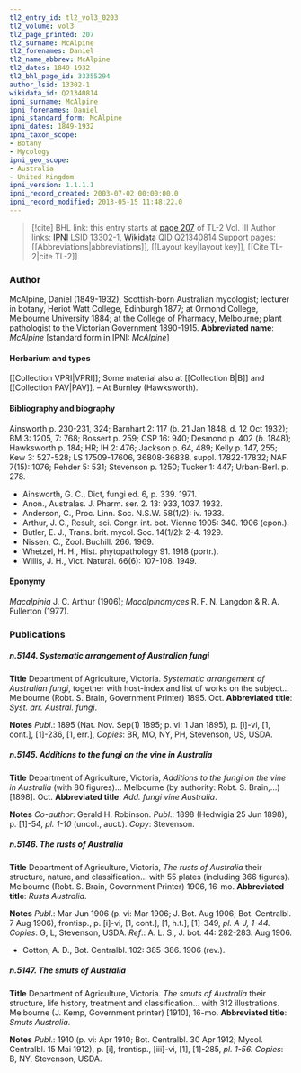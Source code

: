 ```yaml
---
tl2_entry_id: tl2_vol3_0203
tl2_volume: vol3
tl2_page_printed: 207
tl2_surname: McAlpine
tl2_forenames: Daniel
tl2_name_abbrev: McAlpine
tl2_dates: 1849-1932
tl2_bhl_page_id: 33355294
author_lsid: 13302-1
wikidata_id: Q21340814
ipni_surname: McAlpine
ipni_forenames: Daniel
ipni_standard_form: McAlpine
ipni_dates: 1849-1932
ipni_taxon_scope: 
- Botany
- Mycology
ipni_geo_scope: 
- Australia
- United Kingdom
ipni_version: 1.1.1.1
ipni_record_created: 2003-07-02 00:00:00.0
ipni_record_modified: 2013-05-15 11:48:22.0
---
```


> [!cite] BHL link: this entry starts at [page 207](https://www.biodiversitylibrary.org/page/33355294) of TL-2 Vol. III
> Author links: [IPNI](https://www.ipni.org/a/13302-1) LSID 13302-1, [Wikidata](https://www.wikidata.org/wiki/Q21340814) QID Q21340814
> Support pages: [[Abbreviations|abbreviations]], [[Layout key|layout key]], [[Cite TL-2|cite TL-2]]

### Author

McAlpine, Daniel (1849-1932), Scottish-born Australian mycologist; lecturer in botany, Heriot Watt College, Edinburgh 1877; at Ormond College, Melbourne University 1884; at the College of Pharmacy, Melbourne; plant pathologist to the Victorian Government 1890-1915. 
**Abbreviated name**: *McAlpine* \[standard form in IPNI: *McAlpine*\]

#### Herbarium and types

[[Collection VPRI|VPRI]]; Some material also at [[Collection B|B]] and [[Collection PAV|PAV]]. – At Burnley (Hawksworth).

#### Bibliography and biography

Ainsworth p. 230-231, 324; Barnhart 2: 117 (b. 21 Jan 1848, d. 12 Oct 1932); BM 3: 1205, 7: 768; Bossert p. 259; CSP 16: 940; Desmond p. 402 (*b*. 1848); Hawksworth p. 184; HR; IH 2: 476; Jackson p. 64, 489; Kelly p. 147, 255; Kew 3: 527-528; LS 17509-17606, 36808-36838, suppl. 17822-17832; NAF 7(15): 1076; Rehder 5: 531; Stevenson p. 1250; Tucker 1: 447; Urban-Berl. p. 278.
- Ainsworth, G. C., Dict, fungi ed. 6, p. 339. 1971.
- Anon., Australas. J. Pharm. ser. 2. 13: 933, 1037. 1932.
- Anderson, C., Proc. Linn. Soc. N.S.W. 58(1/2): iv. 1933.
- Arthur, J. C., Result, sci. Congr. int. bot. Vienne 1905: 340. 1906 (epon.).
- Butler, E. J., Trans. brit. mycol. Soc. 14(1/2): 2-4. 1929.
- Nissen, C., Zool. Buchill. 266. 1969.
- Whetzel, H. H., Hist. phytopathology 91. 1918 (portr.).
- Willis, J. H., Vict. Natural. 66(6): 107-108. 1949.

#### Eponymy

*Macalpinia* J. C. Arthur (1906); *Macalpinomyces* R. F. N. Langdon & R. A. Fullerton (1977).

### Publications

##### n.5144. Systematic arrangement of Australian fungi

**Title**
Department of Agriculture, Victoria. *Systematic arrangement of Australian fungi*, together with host-index and list of works on the subject... Melbourne (Robt. S. Brain, Government Printer) 1895. Oct.
**Abbreviated title**: *Syst. arr. Austral. fungi*.

**Notes**
*Publ*.: 1895 (Nat. Nov. Sep(1) 1895; p. vi: 1 Jan 1895), p. \[i\]-vi, \[1, cont.\], \[1\]-236, \[1, err.\], *Copies*: BR, MO, NY, PH, Stevenson, US, USDA.

##### n.5145. Additions to the fungi on the vine in Australia

**Title**
Department of Agriculture, Victoria, *Additions to the fungi on the vine in Australia* (with 80 figures)... Melbourne (by authority: Robt. S. Brain,...) \[1898\]. Oct.
**Abbreviated title**: *Add. fungi vine Australia*.

**Notes**
*Co-author*: Gerald H. Robinson.
*Publ*.: 1898 (Hedwigia 25 Jun 1898), p. \[1\]-54, *pl. 1-10* (uncol., auct.). *Copy*: Stevenson.

##### n.5146. The rusts of Australia

**Title**
Department of Agriculture, Victoria, *The rusts of Australia* their structure, nature, and classification... with 55 plates (including 366 figures). Melbourne (Robt. S. Brain, Government Printer) 1906, 16-mo.
**Abbreviated title**: *Rusts Australia*.

**Notes**
*Publ*.: Mar-Jun 1906 (p. vi: Mar 1906; J. Bot. Aug 1906; Bot. Centralbl. 7 Aug 1906), frontisp., p. \[i\]-vi, \[1, cont.\], \[1, h.t.\], \[1\]-349, *pl. A-J, 1-44.* *Copies*: G, L, Stevenson, USDA.
*Ref*.: A. L. S., J. bot. 44: 282-283. Aug 1906.
- Cotton, A. D., Bot. Centralbl. 102: 385-386. 1906 (rev.).

##### n.5147. The smuts of Australia

**Title**
Department of Agriculture, Victoria. *The smuts of Australia* their structure, life history, treatment and classification... with 312 illustrations. Melbourne (J. Kemp, Government printer) \[1910\], 16-mo.
**Abbreviated title**: *Smuts Australia*.

**Notes**
*Publ*.: 1910 (p. vi: Apr 1910; Bot. Centralbl. 30 Apr 1912; Mycol. Centralbl. 15 Mai 1912), p. \[i\], frontisp., \[iii\]-vi, \[1\], \[1\]-285, *pl. 1-56. Copies*: B, NY, Stevenson, USDA.

